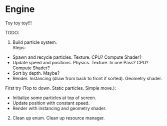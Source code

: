 Engine
======
Toy toy toy!!!  

TODO:  
1. Build particle system.  
Steps:  
* Spawn and recycle particles. Texture. CPU? Compute Shader?
* Update speed and positions. Physics. Texture. In one Pass? CPU? Compute Shader?
* Sort by depth. Maybe?
* Render. Instancing (draw from back to front if sorted). Geometry shader.  


First try (Top to down. Static particles. Simple move.):  
* Initialize some particles at top of screen.
* Update position with constant speed.
* Render with instancing and geometry shader.  

2. Clean up enum. Clean up resource manager.
